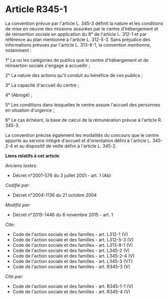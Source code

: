 # Article R345-1

La convention prévue par l'article L. 345-3 définit la nature et les conditions de mise en oeuvre des missions assurées par
le centre d'hébergement et de réinsertion sociale en application du 8° de l'article L. 312-1 et par référence au plan
mentionné à l'article L. 312-5-3. Sans préjudice des informations prévues par l'article L. 313-8-1, la convention mentionne,
notamment : 

1° La ou les catégories de publics que le centre d'hébergement et de réinsertion sociale s'engage à accueillir ; 

2° La nature des actions qu'il conduit au bénéfice de ces publics ; 

3° La capacité d'accueil du centre ; 

4° (Abrogé) ; 

5° Les conditions dans lesquelles le centre assure l'accueil des personnes en situation d'urgence ; 

6° Le cas échéant, la base de calcul de la rémunération prévue à l'article R. 345-3. 

La convention précise également les modalités du concours que le centre apporte au service intégré d'accueil et d'orientation
défini à l'article L. 345-2-4 et au dispositif de veille défini à l'article L. 345-2.

**Liens relatifs à cet article**

_Anciens textes_:

  - Décret n°2001-576 du 3 juillet 2001 - art. 1 (Ab)

_Codifié par_:

  - Décret n°2004-1136 du 21 octobre 2004

_Modifié par_:

  - Décret n°2015-1446 du 6 novembre 2015 - art. 1

_Cite_:

  - Code de l'action sociale et des familles - art. L312-1 (V)
  - Code de l'action sociale et des familles - art. L312-5-3 (V)
  - Code de l'action sociale et des familles - art. L313-8-1 (V)
  - Code de l'action sociale et des familles - art. L345-2 (V)
  - Code de l'action sociale et des familles - art. L345-2-4 (V)
  - Code de l'action sociale et des familles - art. L345-3 (VT)
  - Code de l'action sociale et des familles - art. R345-3 (V)

_Cité par_:

  - Code de l'action sociale et des familles - art. R345-1-1 (V)
  - Code de l'action sociale et des familles - art. R345-4 (V)
